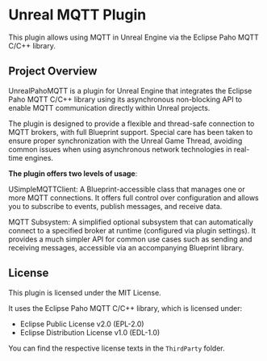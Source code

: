 # Unreal MQTT Plugin

This plugin allows using MQTT in Unreal Engine via the Eclipse Paho MQTT C/C++ library.

## Project Overview
UnrealPahoMQTT is a plugin for Unreal Engine that integrates the Eclipse Paho MQTT C/C++ library using its asynchronous non-blocking API to enable MQTT communication directly within Unreal projects.

The plugin is designed to provide a flexible and thread-safe connection to MQTT brokers, with full Blueprint support. Special care has been taken to ensure proper synchronization with the Unreal Game Thread, avoiding common issues when using asynchronous network technologies in real-time engines.

**The plugin offers two levels of usage**:

USimpleMQTTClient: A Blueprint-accessible class that manages one or more MQTT connections. It offers full control over configuration and allows you to subscribe to events, publish messages, and receive data.

MQTT Subsystem: A simplified optional subsystem that can automatically connect to a specified broker at runtime (configured via plugin settings). It provides a much simpler API for common use cases such as sending and receiving messages, accessible via an accompanying Blueprint library.

## License

This plugin is licensed under the MIT License.

It uses the Eclipse Paho MQTT C/C++ library, which is licensed under:
- Eclipse Public License v2.0 (EPL-2.0)
- Eclipse Distribution License v1.0 (EDL-1.0)

You can find the respective license texts in the `ThirdParty` folder.
